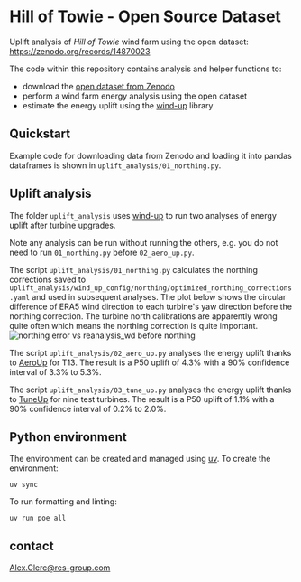 # Hill of Towie - Open Source Dataset

Uplift analysis of *Hill of Towie* wind farm using the open dataset: https://zenodo.org/records/14870023

The code within this repository contains analysis and helper functions to:
- download the [open dataset from Zenodo](https://zenodo.org/records/14870023)
- perform a wind farm energy analysis using the open dataset
- estimate the energy uplift using the [wind-up](https://github.com/resgroup/wind-up) library

## Quickstart

Example code for downloading data from Zenodo and loading it into pandas dataframes is shown in
`uplift_analysis/01_northing.py`.

## Uplift analysis

The folder `uplift_analysis` uses [wind-up](https://github.com/resgroup/wind-up) to run two analyses of energy uplift
after turbine upgrades.

Note any analysis can be run without running the others, e.g. you do not need to run `01_northing.py` before `02_aero_up.py`.

The script `uplift_analysis/01_northing.py` calculates the northing corrections saved to
`uplift_analysis/wind_up_config/northing/optimized_northing_corrections.yaml` and used in subsequent analyses. The plot
below shows the circular difference of ERA5 wind direction to each turbine's yaw direction before the northing
correction. The turbine north calibrations are apparently wrong quite often which means the northing correction is quite
important.
![northing error vs reanalysis_wd before northing](https://github.com/user-attachments/assets/aaf1e4c6-dc10-4c59-9281-1051128464af)

The script `uplift_analysis/02_aero_up.py` analyses the energy uplift thanks
to [AeroUp](https://www.res-group.com/digital-solutions/aeroup/) for T13.
The result is a P50 uplift of 4.3% with a 90% confidence interval of 3.3% to 5.3%.

The script `uplift_analysis/03_tune_up.py` analyses the energy uplift thanks
to [TuneUp](https://www.res-group.com/digital-solutions/tuneup/) for nine test turbines. The result is a P50 uplift of
1.1% with a 90% confidence interval of 0.2% to 2.0%.

## Python environment

The environment can be created and managed using [uv](https://docs.astral.sh/uv/). To create the environment:

```commandline
uv sync
```

To run formatting and linting:

```commandline
uv run poe all
```

## contact

Alex.Clerc@res-group.com
